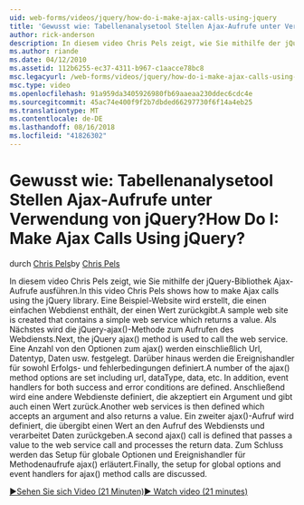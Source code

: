 ```yaml
---
uid: web-forms/videos/jquery/how-do-i-make-ajax-calls-using-jquery
title: 'Gewusst wie: Tabellenanalysetool Stellen Ajax-Aufrufe unter Verwendung von jQuery? | Microsoft-Dokumentation'
author: rick-anderson
description: In diesem video Chris Pels zeigt, wie Sie mithilfe der jQuery-Bibliothek Ajax-Aufrufe ausführen. Eine Beispiel-Website, die einen einfachen Webdienst enthält die zurückgibt, wird erstellt...
ms.author: riande
ms.date: 04/12/2010
ms.assetid: 112b6255-ec37-4311-b967-c1aacce78bc8
msc.legacyurl: /web-forms/videos/jquery/how-do-i-make-ajax-calls-using-jquery
msc.type: video
ms.openlocfilehash: 91a959da3405926980fb69aaeaa230ddec6cdc4e
ms.sourcegitcommit: 45ac74e400f9f2b7dbded66297730f6f14a4eb25
ms.translationtype: MT
ms.contentlocale: de-DE
ms.lasthandoff: 08/16/2018
ms.locfileid: "41826302"
---
```

<a name="how-do-i-make-ajax-calls-using-jquery"></a><span data-ttu-id="488f9-105">Gewusst wie: Tabellenanalysetool Stellen Ajax-Aufrufe unter Verwendung von jQuery?</span><span class="sxs-lookup"><span data-stu-id="488f9-105">How Do I: Make Ajax Calls Using jQuery?</span></span>
====================
<span data-ttu-id="488f9-106">durch [Chris Pels](https://twitter.com/chrispels)</span><span class="sxs-lookup"><span data-stu-id="488f9-106">by [Chris Pels](https://twitter.com/chrispels)</span></span>

<span data-ttu-id="488f9-107">In diesem video Chris Pels zeigt, wie Sie mithilfe der jQuery-Bibliothek Ajax-Aufrufe ausführen.</span><span class="sxs-lookup"><span data-stu-id="488f9-107">In this video Chris Pels shows how to make Ajax calls using the jQuery library.</span></span> <span data-ttu-id="488f9-108">Eine Beispiel-Website wird erstellt, die einen einfachen Webdienst enthält, der einen Wert zurückgibt.</span><span class="sxs-lookup"><span data-stu-id="488f9-108">A sample web site is created that contains a simple web service which returns a value.</span></span> <span data-ttu-id="488f9-109">Als Nächstes wird die jQuery-ajax()-Methode zum Aufrufen des Webdiensts.</span><span class="sxs-lookup"><span data-stu-id="488f9-109">Next, the jQuery ajax() method is used to call the web service.</span></span> <span data-ttu-id="488f9-110">Eine Anzahl von den Optionen zum ajax() werden einschließlich Url, Datentyp, Daten usw. festgelegt. Darüber hinaus werden die Ereignishandler für sowohl Erfolgs- und fehlerbedingungen definiert.</span><span class="sxs-lookup"><span data-stu-id="488f9-110">A number of the ajax() method options are set including url, dataType, data, etc. In addition, event handlers for both success and error conditions are defined.</span></span> <span data-ttu-id="488f9-111">Anschließend wird eine andere Webdienste definiert, die akzeptiert ein Argument und gibt auch einen Wert zurück.</span><span class="sxs-lookup"><span data-stu-id="488f9-111">Another web services is then defined which accepts an argument and also returns a value.</span></span> <span data-ttu-id="488f9-112">Ein zweiter ajax()-Aufruf wird definiert, die übergibt einen Wert an den Aufruf des Webdiensts und verarbeitet Daten zurückgeben.</span><span class="sxs-lookup"><span data-stu-id="488f9-112">A second ajax() call is defined that passes a value to the web service call and processes the return data.</span></span> <span data-ttu-id="488f9-113">Zum Schluss werden das Setup für globale Optionen und Ereignishandler für Methodenaufrufe ajax() erläutert.</span><span class="sxs-lookup"><span data-stu-id="488f9-113">Finally, the setup for global options and event handlers for ajax() method calls are discussed.</span></span>

[<span data-ttu-id="488f9-114">&#9654;Sehen Sie sich Video (21 Minuten)</span><span class="sxs-lookup"><span data-stu-id="488f9-114">&#9654; Watch video (21 minutes)</span></span>](https://channel9.msdn.com/Blogs/ASP-NET-Site-Videos/how-do-i-make-ajax-calls-using-jquery)
